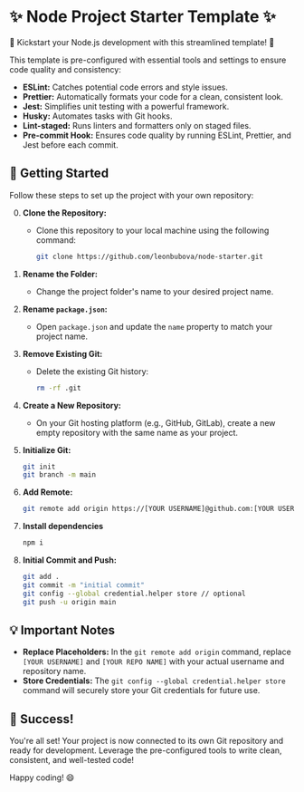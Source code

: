 # ✨ Node Project Starter Template ✨

🚀 Kickstart your Node.js development with this streamlined template! 🚀

This template is pre-configured with essential tools and settings to ensure code quality and consistency:

- **ESLint:** Catches potential code errors and style issues.
- **Prettier:** Automatically formats your code for a clean, consistent look.
- **Jest:** Simplifies unit testing with a powerful framework.
- **Husky:** Automates tasks with Git hooks.
- **Lint-staged:** Runs linters and formatters only on staged files.
- **Pre-commit Hook:** Ensures code quality by running ESLint, Prettier, and Jest before each commit.

## 🚀 Getting Started

Follow these steps to set up the project with your own repository:

0. **Clone the Repository:**

   - Clone this repository to your local machine using the following command:

     ```bash
     git clone https://github.com/leonbubova/node-starter.git
     ```

1. **Rename the Folder:**

   - Change the project folder's name to your desired project name.

2. **Rename `package.json`:**

   - Open `package.json` and update the `name` property to match your project name.

3. **Remove Existing Git:**

   - Delete the existing Git history:

     ```bash
     rm -rf .git
     ```

4. **Create a New Repository:**

   - On your Git hosting platform (e.g., GitHub, GitLab), create a new empty repository with the same name as your project.

5. **Initialize Git:**

   ```bash
   git init
   git branch -m main
   ```

6. **Add Remote:**

   ```bash
   git remote add origin https://[YOUR USERNAME]@github.com:[YOUR USERNAME]/[YOUR REPO NAME].git
   ```

7. **Install dependencies**

   ```bash
   npm i
   ```

8. **Initial Commit and Push:**

   ```bash
   git add .
   git commit -m "initial commit"
   git config --global credential.helper store // optional
   git push -u origin main
   ```

## 💡 Important Notes

- **Replace Placeholders:** In the `git remote add origin` command, replace `[YOUR USERNAME]` and `[YOUR REPO NAME]` with your actual username and repository name.
- **Store Credentials:** The `git config --global credential.helper store` command will securely store your Git credentials for future use.

## 🎉 Success!

You're all set! Your project is now connected to its own Git repository and ready for development. Leverage the pre-configured tools to write clean, consistent, and well-tested code!

Happy coding! 😄
